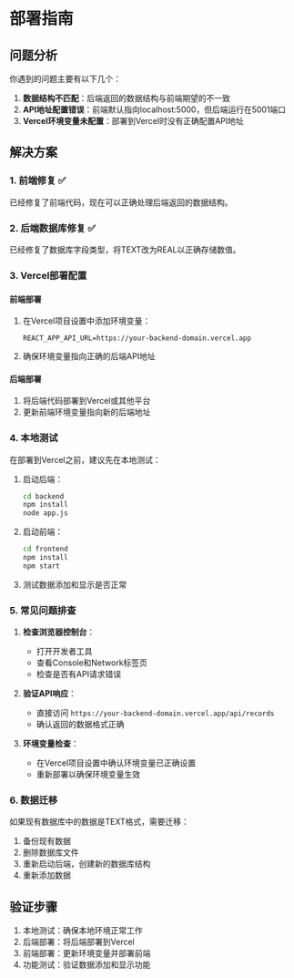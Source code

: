 # 部署指南

## 问题分析

你遇到的问题主要有以下几个：

1. **数据结构不匹配**：后端返回的数据结构与前端期望的不一致
2. **API地址配置错误**：前端默认指向localhost:5000，但后端运行在5001端口
3. **Vercel环境变量未配置**：部署到Vercel时没有正确配置API地址

## 解决方案

### 1. 前端修复 ✅

已经修复了前端代码，现在可以正确处理后端返回的数据结构。

### 2. 后端数据库修复 ✅

已经修复了数据库字段类型，将TEXT改为REAL以正确存储数值。

### 3. Vercel部署配置

#### 前端部署

1. 在Vercel项目设置中添加环境变量：
   ```
   REACT_APP_API_URL=https://your-backend-domain.vercel.app
   ```

2. 确保环境变量指向正确的后端API地址

#### 后端部署

1. 将后端代码部署到Vercel或其他平台
2. 更新前端环境变量指向新的后端地址

### 4. 本地测试

在部署到Vercel之前，建议先在本地测试：

1. 启动后端：
   ```bash
   cd backend
   npm install
   node app.js
   ```

2. 启动前端：
   ```bash
   cd frontend
   npm install
   npm start
   ```

3. 测试数据添加和显示是否正常

### 5. 常见问题排查

1. **检查浏览器控制台**：
   - 打开开发者工具
   - 查看Console和Network标签页
   - 检查是否有API请求错误

2. **验证API响应**：
   - 直接访问 `https://your-backend-domain.vercel.app/api/records`
   - 确认返回的数据格式正确

3. **环境变量检查**：
   - 在Vercel项目设置中确认环境变量已正确设置
   - 重新部署以确保环境变量生效

### 6. 数据迁移

如果现有数据库中的数据是TEXT格式，需要迁移：

1. 备份现有数据
2. 删除数据库文件
3. 重新启动后端，创建新的数据库结构
4. 重新添加数据

## 验证步骤

1. 本地测试：确保本地环境正常工作
2. 后端部署：将后端部署到Vercel
3. 前端部署：更新环境变量并部署前端
4. 功能测试：验证数据添加和显示功能 